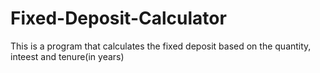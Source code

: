 # Fixed-Deposit-Calculator
This is a program that calculates the fixed deposit based on the quantity, inteest and tenure(in years)
